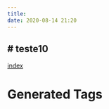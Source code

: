 ```yaml
---
title: 
date: 2020-08-14 21:20
---
```


\# teste10
----------

[index](index.md)

# Generated Tags

